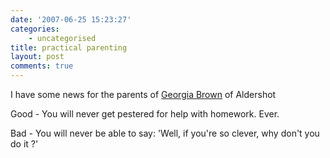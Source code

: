 ```yaml
---
date: '2007-06-25 15:23:27'
categories:
    - uncategorised
title: practical parenting
layout: post
comments: true
---
```

I have some news for the parents of [Georgia
Brown](http://news.bbc.co.uk/1/hi/england/hampshire/6229738.stm) of
Aldershot

Good - You will never get pestered for help with homework. Ever.

Bad - You will never be able to say: 'Well, if you're so clever, why
don't you do it ?'
